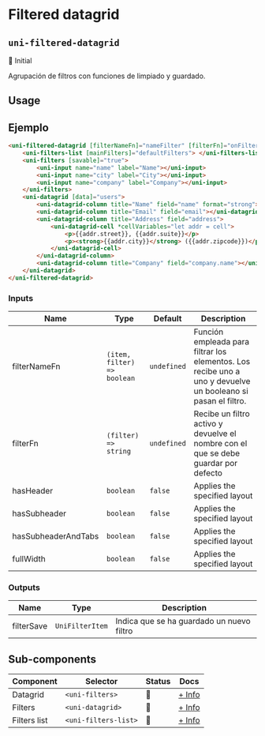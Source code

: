 Filtered datagrid
===================
`uni-filtered-datagrid`
---
:large_blue_circle: Initial

Agrupación de filtros con funciones de limpiado y guardado.

## Usage

## Ejemplo

```html
<uni-filtered-datagrid [filterNameFn]="nameFilter" [filterFn]="onFilter">
    <uni-filters-list [mainFilters]="defaultFilters"> </uni-filters-list>
    <uni-filters [savable]="true">
        <uni-input name="name" label="Name"></uni-input>
        <uni-input name="city" label="City"></uni-input>
        <uni-input name="company" label="Company"></uni-input>
    </uni-filters>
    <uni-datagrid [data]="users">
        <uni-datagrid-column title="Name" field="name" format="strong"></uni-datagrid-column>
        <uni-datagrid-column title="Email" field="email"></uni-datagrid-column>
        <uni-datagrid-column title="Address" field="address">
            <uni-datagrid-cell *cellVariables="let addr = cell">
                <p>{{addr.street}}, {{addr.suite}}</p>
                <p><strong>{{addr.city}}</strong> ({{addr.zipcode}})</p>
            </uni-datagrid-cell>
        </uni-datagrid-column>
        <uni-datagrid-column title="Company" field="company.name"></uni-datagrid-column>
    </uni-datagrid>
</uni-filtered-datagrid>

```

### Inputs

| Name                | Type                        | Default     | Description                                                                                                  |
| ------------------- | --------------------------- | ----------- | ------------------------------------------------------------------------------------------------------------ |
| filterNameFn        | `(item, filter) => boolean` | `undefined` | Función empleada para filtrar los elementos. Los recibe uno a uno y devuelve un booleano si pasan el filtro. |
| filterFn            | `(filter) => string`        | `undefined` | Recibe un filtro activo y devuelve el nombre con el que se debe guardar por defecto                          |
| hasHeader           | `boolean`                   | `false`     | Applies the specified layout                                                                                 |
| hasSubheader        | `boolean`                   | `false`     | Applies the specified layout                                                                                 |
| hasSubheaderAndTabs | `boolean`                   | `false`     | Applies the specified layout                                                                                 |
| fullWidth           | `boolean`                   | `false`     | Applies the specified layout                                                                                 |

### Outputs

| Name       | Type            | Description                               |
| ---------- | --------------- | ----------------------------------------- |
| filterSave | `UniFilterItem` | Indica que se ha guardado un nuevo filtro |

## Sub-components

| Component    | Selector             | Status              | Docs                                   |
| ------------ | -------------------- | ------------------- | -------------------------------------- |
| Datagrid     | `<uni-filters>`      | :large_blue_circle: | [+ Info](../../ui/datagrid/README)     |
| Filters      | `<uni-datagrid>`     | :large_blue_circle: | [+ Info](../../ui/filters/README)      |
| Filters list | `<uni-filters-list>` | :large_blue_circle: | [+ Info](../../ui/filters-list/README) |
